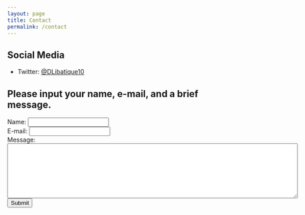 ```yaml
---
layout: page
title: Contact
permalink: /contact
---
```


## Social Media
- Twitter: [@DLibatique10](https://twitter.com/dlibatique10)

## Please input your name, e-mail, and a brief message.

<form action="https://getsimpleform.com/messages?form_api_token=d3b7abd0ea1e22bed6828f915b7367cb" method="post">
  <!-- the redirect_to is optional, the form will redirect to the referrer on submission -->
  <input type='hidden' name='redirect_to' value='{{ site.url }}/thankyou' />
  <!-- all your input fields here.... -->
  Name: <input type='text' name='name'><br>
  E-mail: <input type='email' name='email'><br>
  Message:<br><textarea name='message' rows="8" cols="80"></textarea><br>
  <input type='submit' value='Submit' />
</form>
